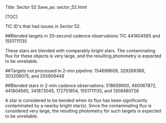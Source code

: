 Title: Sector 52
Save_as: sector_52.html

[TOC]

TIC ID's that had issues in Sector 52.

##Blended targets in 20-second cadence observations
TIC 441804565 and 1551711135

These stars are blended with comparably bright stars. The contaminating flux for these objects is very large, and the resulting photometry is expected to be unreliable.

##Targets not processed in 2-min pipeline:
154699609, 329269366, 303256075, and 255909448

##Blended stars in 2-min cadence observations:
518659900, 460067872, 441804565, 341873045, 172751954, 1551711135,
and 1308480726

A star is considered to be bended when its flux has been significantly contaminated by a nearby bright star(s). Since the contaminating flux is considered very large, the resulting photometry for such targets is expected to be unreliable.


